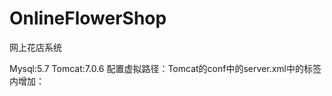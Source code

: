 # OnlineFlowerShop
网上花店系统

Mysql:5.7
Tomcat:7.0.6
配置虚拟路径：Tomcat的conf中的server.xml中的<Host>标签内增加：<Context docBase="G:\OnlineFlowerShopIMG\" path="/onlineFlowerShop/img"/>